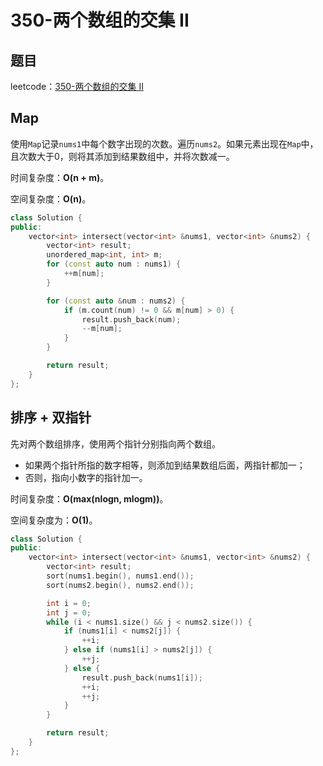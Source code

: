 # 350-两个数组的交集 II

## 题目

leetcode：[350-两个数组的交集 II](https://leetcode-cn.com/problems/intersection-of-two-arrays-ii/solution/)

## Map

使用`Map`记录`nums1`中每个数字出现的次数。遍历`nums2`。如果元素出现在`Map`中，且次数大于0，则将其添加到结果数组中，并将次数减一。

时间复杂度：**O(n + m)**。

空间复杂度：**O(n)**。

```c++
class Solution {
public:
    vector<int> intersect(vector<int> &nums1, vector<int> &nums2) {
        vector<int> result;
        unordered_map<int, int> m;
        for (const auto num : nums1) {
            ++m[num];
        }

        for (const auto &num : nums2) {
            if (m.count(num) != 0 && m[num] > 0) {
                result.push_back(num);
                --m[num];
            }
        }

        return result;
    }
};
```

## 排序 + 双指针

先对两个数组排序，使用两个指针分别指向两个数组。

- 如果两个指针所指的数字相等，则添加到结果数组后面，两指针都加一；
- 否则，指向小数字的指针加一。

时间复杂度：**O(max(nlogn, mlogm))**。

空间复杂度为：**O(1)**。

```c++
class Solution {
public:
    vector<int> intersect(vector<int> &nums1, vector<int> &nums2) {
        vector<int> result;
        sort(nums1.begin(), nums1.end());
        sort(nums2.begin(), nums2.end());

        int i = 0;
        int j = 0;
        while (i < nums1.size() && j < nums2.size()) {
            if (nums1[i] < nums2[j]) {
                ++i;
            } else if (nums1[i] > nums2[j]) {
                ++j;
            } else {
                result.push_back(nums1[i]);
                ++i;
                ++j;
            }
        }

        return result;
    }
};
```


